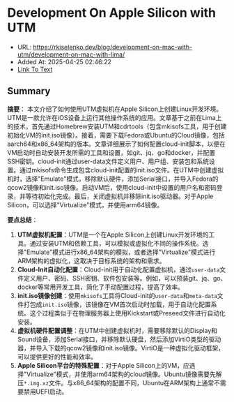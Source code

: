 # Development On Apple Silicon with UTM
- URL: https://rkiselenko.dev/blog/development-on-mac-with-utm/development-on-mac-with-lima/
- Added At: 2025-04-25 02:46:22
- [Link To Text](2025-04-25-development-on-apple-silicon-with-utm_raw.md)

## Summary
**摘要**：
本文介绍了如何使用UTM虚拟机在Apple Silicon上创建Linux开发环境。UTM是一款允许在iOS设备上运行其他操作系统的应用。文章基于之前在Lima上的技术，首先通过Homebrew安装UTM和cdrtools（包含mkisofs工具，用于创建初始化VM的init.iso镜像）。接着，需要下载Fedora或Ubuntu的Cloud镜像，包括aarch64和x86_64架构的版本。文章详细展示了如何配置cloud-init脚本，以便在VM启动时自动安装开发所需的工具和设置，如git、jq、go和docker，并配置SSH密钥。cloud-init通过user-data文件定义用户、用户组、安装包和系统设置。通过mkisofs命令生成包含cloud-init配置的init.iso文件。在UTM中创建虚拟机时，选择"Emulate"模式，移除默认硬件，添加Serial接口，并导入Fedora的qcow2镜像和init.iso镜像。启动VM后，使用cloud-init中设置的用户名和密码登录，并等待初始化完成。最后，关闭虚拟机并移除init.iso驱动器。对于Apple Silicon，可以选择"Virtualize"模式，并使用arm64镜像。

**要点总结**：
1.  **UTM虚拟机配置**：UTM是一个在Apple Silicon上创建Linux开发环境的工具。通过安装UTM和依赖工具，可以模拟或虚拟化不同的操作系统。选择"Emulate"模式进行x86_64架构的模拟，或者选择"Virtualize"模式进行ARM架构的虚拟化，这取决于目标系统的架构和需求。
2.  **Cloud-Init自动化配置**：Cloud-init用于自动化配置虚拟机，通过`user-data`文件定义用户、密码、SSH密钥、软件包安装等。例如，可以预装git、jq、go、docker等常用开发工具，简化了手动配置过程，提高了效率。
3.  **init.iso镜像创建**：使用`mkisofs`工具将Cloud-init的`user-data`和`meta-data`文件打包成`init.iso`镜像，该镜像在VM首次启动时加载，用于自动化配置系统。这个过程类似于在物理服务器上使用Kickstart或Preseed文件进行自动化安装。
4.  **虚拟机硬件配置调整**：在UTM中创建虚拟机时，需要移除默认的Display和Sound设备，添加Serial接口，并移除默认硬盘，然后添加VirtiO类型的驱动器，并导入下载的qcow2镜像和init.iso镜像。VirtiO是一种虚拟化驱动框架，可以提供更好的性能和效率。
5.  **Apple Silicon平台的特殊配置**：对于Apple Silicon上的VM，应选择"Virtualize"模式，并使用arm64架构的cloud镜像。Ubuntu镜像需要先解压`*.img.xz`文件。与x86_64架构的配置不同，Ubuntu在ARM架构上通常不需要禁用UEFI启动。

